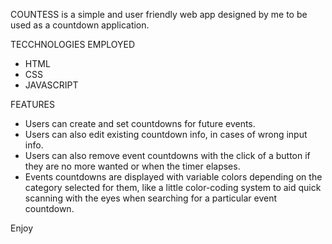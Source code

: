 COUNTESS is a simple and user friendly web app designed by me to be used as a countdown application.

TECCHNOLOGIES EMPLOYED
- HTML
- CSS
- JAVASCRIPT

FEATURES
- Users can create and set countdowns for future events.
- Users can also edit existing countdown info, in cases of wrong input info.
- Users can also remove event countdowns with the click of a button if they are no more wanted or when the timer elapses.
- Events countdowns are displayed with variable colors depending on the category selected for them, like a little color-coding system to aid quick scanning with the eyes when searching for a particular event countdown.

Enjoy
